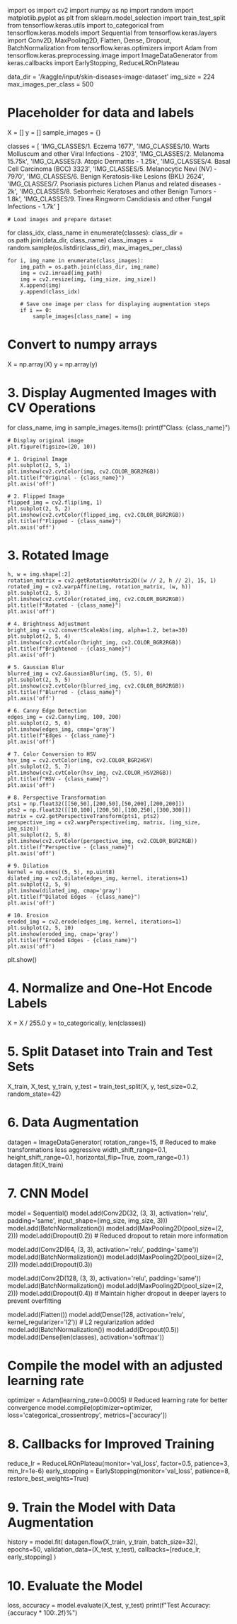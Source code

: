 import os
import cv2
import numpy as np
import random
import matplotlib.pyplot as plt
from sklearn.model_selection import train_test_split
from tensorflow.keras.utils import to_categorical
from tensorflow.keras.models import Sequential
from tensorflow.keras.layers import Conv2D, MaxPooling2D, Flatten, Dense, Dropout, BatchNormalization
from tensorflow.keras.optimizers import Adam
from tensorflow.keras.preprocessing.image import ImageDataGenerator
from keras.callbacks import EarlyStopping, ReduceLROnPlateau

data_dir = '/kaggle/input/skin-diseases-image-dataset'
img_size = 224
max_images_per_class = 500

# Placeholder for data and labels
X = []
y = []
sample_images = {}

classes = [
    'IMG_CLASSES/1. Eczema 1677',
    'IMG_CLASSES/10. Warts Molluscum and other Viral Infections - 2103',
    'IMG_CLASSES/2. Melanoma 15.75k',
    'IMG_CLASSES/3. Atopic Dermatitis - 1.25k',
    'IMG_CLASSES/4. Basal Cell Carcinoma (BCC) 3323',
    'IMG_CLASSES/5. Melanocytic Nevi (NV) - 7970',
    'IMG_CLASSES/6. Benign Keratosis-like Lesions (BKL) 2624',
    'IMG_CLASSES/7. Psoriasis pictures Lichen Planus and related diseases - 2k',
    'IMG_CLASSES/8. Seborrheic Keratoses and other Benign Tumors - 1.8k',
    'IMG_CLASSES/9. Tinea Ringworm Candidiasis and other Fungal Infections - 1.7k'
    ]

    # Load images and prepare dataset
for class_idx, class_name in enumerate(classes):
    class_dir = os.path.join(data_dir, class_name)
    class_images = random.sample(os.listdir(class_dir), max_images_per_class)
    
    for i, img_name in enumerate(class_images):
        img_path = os.path.join(class_dir, img_name)
        img = cv2.imread(img_path)
        img = cv2.resize(img, (img_size, img_size))
        X.append(img)
        y.append(class_idx)
        
        # Save one image per class for displaying augmentation steps
        if i == 0:
            sample_images[class_name] = img

# Convert to numpy arrays
X = np.array(X)
y = np.array(y)

# 3. Display Augmented Images with CV Operations
for class_name, img in sample_images.items():
    print(f"Class: {class_name}")
    
    # Display original image
    plt.figure(figsize=(20, 10))
    
    # 1. Original Image
    plt.subplot(2, 5, 1)
    plt.imshow(cv2.cvtColor(img, cv2.COLOR_BGR2RGB))
    plt.title(f"Original - {class_name}")
    plt.axis('off')

    # 2. Flipped Image
    flipped_img = cv2.flip(img, 1)
    plt.subplot(2, 5, 2)
    plt.imshow(cv2.cvtColor(flipped_img, cv2.COLOR_BGR2RGB))
    plt.title(f"Flipped - {class_name}")
    plt.axis('off')
# 3. Rotated Image
    h, w = img.shape[:2]
    rotation_matrix = cv2.getRotationMatrix2D((w // 2, h // 2), 15, 1)
    rotated_img = cv2.warpAffine(img, rotation_matrix, (w, h))
    plt.subplot(2, 5, 3)
    plt.imshow(cv2.cvtColor(rotated_img, cv2.COLOR_BGR2RGB))
    plt.title(f"Rotated - {class_name}")
    plt.axis('off')

    # 4. Brightness Adjustment
    bright_img = cv2.convertScaleAbs(img, alpha=1.2, beta=30)
    plt.subplot(2, 5, 4)
    plt.imshow(cv2.cvtColor(bright_img, cv2.COLOR_BGR2RGB))
    plt.title(f"Brightened - {class_name}")
    plt.axis('off')

    # 5. Gaussian Blur
    blurred_img = cv2.GaussianBlur(img, (5, 5), 0)
    plt.subplot(2, 5, 5)
    plt.imshow(cv2.cvtColor(blurred_img, cv2.COLOR_BGR2RGB))
    plt.title(f"Blurred - {class_name}")
    plt.axis('off')

    # 6. Canny Edge Detection
    edges_img = cv2.Canny(img, 100, 200)
    plt.subplot(2, 5, 6)
    plt.imshow(edges_img, cmap='gray')
    plt.title(f"Edges - {class_name}")
    plt.axis('off')

    # 7. Color Conversion to HSV
    hsv_img = cv2.cvtColor(img, cv2.COLOR_BGR2HSV)
    plt.subplot(2, 5, 7)
    plt.imshow(cv2.cvtColor(hsv_img, cv2.COLOR_HSV2RGB))
    plt.title(f"HSV - {class_name}")
    plt.axis('off')

    # 8. Perspective Transformation
    pts1 = np.float32([[50,50],[200,50],[50,200],[200,200]])
    pts2 = np.float32([[10,100],[200,50],[100,250],[300,300]])
    matrix = cv2.getPerspectiveTransform(pts1, pts2)
    perspective_img = cv2.warpPerspective(img, matrix, (img_size, img_size))
    plt.subplot(2, 5, 8)
    plt.imshow(cv2.cvtColor(perspective_img, cv2.COLOR_BGR2RGB))
    plt.title(f"Perspective - {class_name}")
    plt.axis('off')

    # 9. Dilation
    kernel = np.ones((5, 5), np.uint8)
    dilated_img = cv2.dilate(edges_img, kernel, iterations=1)
    plt.subplot(2, 5, 9)
    plt.imshow(dilated_img, cmap='gray')
    plt.title(f"Dilated Edges - {class_name}")
    plt.axis('off')

    # 10. Erosion
    eroded_img = cv2.erode(edges_img, kernel, iterations=1)
    plt.subplot(2, 5, 10)
    plt.imshow(eroded_img, cmap='gray')
    plt.title(f"Eroded Edges - {class_name}")
    plt.axis('off')

plt.show()

# 4. Normalize and One-Hot Encode Labels
X = X / 255.0
y = to_categorical(y, len(classes))

# 5. Split Dataset into Train and Test Sets
X_train, X_test, y_train, y_test = train_test_split(X, y, test_size=0.2, random_state=42)

# 6. Data Augmentation
datagen = ImageDataGenerator(
    rotation_range=15,  # Reduced to make transformations less aggressive
    width_shift_range=0.1,
    height_shift_range=0.1,
    horizontal_flip=True,
    zoom_range=0.1
)
datagen.fit(X_train)

# 7. CNN Model
model = Sequential()
model.add(Conv2D(32, (3, 3), activation='relu', padding='same', input_shape=(img_size, img_size, 3)))
model.add(BatchNormalization())
model.add(MaxPooling2D(pool_size=(2, 2)))
model.add(Dropout(0.2))  # Reduced dropout to retain more information

model.add(Conv2D(64, (3, 3), activation='relu', padding='same'))
model.add(BatchNormalization())
model.add(MaxPooling2D(pool_size=(2, 2)))
model.add(Dropout(0.3))

model.add(Conv2D(128, (3, 3), activation='relu', padding='same'))
model.add(BatchNormalization())
model.add(MaxPooling2D(pool_size=(2, 2)))
model.add(Dropout(0.4))  # Maintain higher dropout in deeper layers to prevent overfitting

model.add(Flatten())
model.add(Dense(128, activation='relu', kernel_regularizer='l2'))  # L2 regularization added
model.add(BatchNormalization())
model.add(Dropout(0.5))
model.add(Dense(len(classes), activation='softmax'))

# Compile the model with an adjusted learning rate
optimizer = Adam(learning_rate=0.0005)  # Reduced learning rate for better convergence
model.compile(optimizer=optimizer, loss='categorical_crossentropy', metrics=['accuracy'])

# 8. Callbacks for Improved Training
reduce_lr = ReduceLROnPlateau(monitor='val_loss', factor=0.5, patience=3, min_lr=1e-6)
early_stopping = EarlyStopping(monitor='val_loss', patience=8, restore_best_weights=True)

# 9. Train the Model with Data Augmentation
history = model.fit(
    datagen.flow(X_train, y_train, batch_size=32),
    epochs=50,
    validation_data=(X_test, y_test),
    callbacks=[reduce_lr, early_stopping]
)

# 10. Evaluate the Model
loss, accuracy = model.evaluate(X_test, y_test)
print(f"Test Accuracy: {accuracy * 100:.2f}%")
